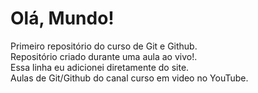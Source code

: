# Olá, Mundo!
Primeiro repositório do curso de Git e Github.<br>
Repositório criado durante uma aula ao vivo!.<br>
Essa linha eu adicionei diretamente do site.   
Aulas de Git/Github do canal curso em video no YouTube.
